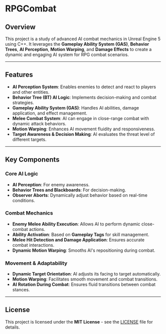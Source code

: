 # RPGCombat

## Overview

This project is a study of advanced AI combat mechanics in Unreal Engine 5 using C++. It leverages the **Gameplay Ability System (GAS)**, **Behavior Trees**, **AI Perception**, **Motion Warping**, and **Damage Effects** to create a dynamic and engaging AI system for RPG combat scenarios.

---

## Features

- **AI Perception System**: Enables enemies to detect and react to players and other entities.
- **Behavior Tree (BT) AI Logic**: Implements decision-making and combat strategies.
- **Gameplay Ability System (GAS)**: Handles AI abilities, damage application, and effect management.
- **Melee Combat System**: AI can engage in close-range combat with dynamic attack behaviors.
- **Motion Warping**: Enhances AI movement fluidity and responsiveness.
- **Target Awareness & Decision Making**: AI evaluates the threat level of different targets.

---

## Key Components

### Core AI Logic
- **AI Perception**: For enemy awareness.
- **Behavior Trees and Blackboards**: For decision-making.
- **Observer Aborts**: Dynamically adjust behavior based on real-time conditions.

### Combat Mechanics
- **Enemy Melee Ability Execution**: Allows AI to perform dynamic close-combat actions.
- **Ability Activation**: Based on **Gameplay Tags** for skill management.
- **Melee Hit Detection and Damage Application**: Ensures accurate combat interactions.
- **Dynamic Motion Warping**: Smooths AI's repositioning during combat.

### Movement & Adaptability
- **Dynamic Target Orientation**: AI adjusts its facing to target automatically.
- **Motion Warping**: Facilitates smooth movement and combat transitions.
- **AI Rotation During Combat**: Ensures fluid transitions between combat stances.

---

## License

This project is licensed under the **MIT License** - see the [LICENSE](LICENSE) file for details.

